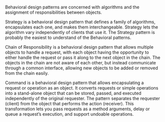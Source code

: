 Behavioral design patterns are concerned with algorithms and the assignment of responsibilities between objects.

Strategy is a behavioral design pattern that defines a family of algorithms, encapsulates each one, and makes them interchangeable. Strategy lets the
algorithm vary independently of clients that use it. The Strategy pattern is probably the easiest to understand of the Behavioral patterns.

Chain of Responsibility is a behavioral design pattern that allows multiple objects to handle a request, with each object having the opportunity to
either handle the request or pass it along to the next object in the chain. The objects in the chain are not aware of each other, but instead
communicate through a common interface, allowing new objects to be added or removed from the chain easily.

Command is a behavioral design pattern that allows encapsulating a request or operation as an object. It converts requests or simple operations into a
stand-alone object that can be stored, passed, and executed independently of the original requester. The pattern separates the requester (client) from
the object that performs the action (receiver). This transformation lets you pass requests as a method arguments, delay or queue a request’s execution,
and support undoable operations.
